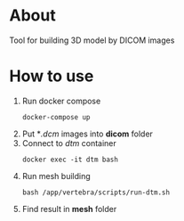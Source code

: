About
====================
Tool for building 3D model by DICOM images

How to use
====================

1. Run docker compose
    ```
    docker-compose up
    ```
2. Put **.dcm* images into **dicom** folder
3. Connect to *dtm* container
    ```
    docker exec -it dtm bash
    ```
4. Run mesh building
    ```
    bash /app/vertebra/scripts/run-dtm.sh
    ```
5. Find result in **mesh** folder